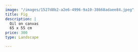 ```yaml
---
image: "/images/1527d8b2-a2e6-4996-9a10-38668adaee84.jpeg"
title: Fig
description: |
  Oil on canvas
  65 x 55 cm
price: 300
type: Landscape

---
```

